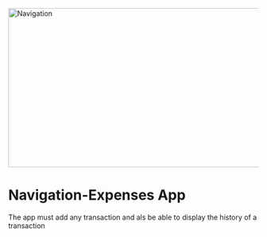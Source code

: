 <img src="https://socialify.git.ci/Luyanda078/Navigation/image?language=1&owner=1&name=1&stargazers=1&theme=Light" alt="Navigation" width="640" height="320" />
<h1>Navigation-Expenses App</h1>
<p>The app must add any transaction and als be able to display the history of a transaction</p>
